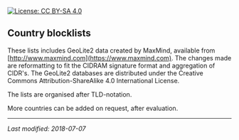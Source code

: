 [![License: CC BY-SA 4.0](https://img.shields.io/badge/License-CC%20BY--SA%204.0-lightgrey.svg)](https://creativecommons.org/licenses/by-sa/4.0/)

## **Country blocklists**

These lists includes GeoLite2 data created by MaxMind, available from [http://www.maxmind.com](https://www.maxmind.com).
The changes made are reformatting to fit the CIDRAM signature format and aggregation of CIDR's.
The GeoLite2 databases are distributed under the Creative Commons Attribution-ShareAlike 4.0 International License.

The lists are organised after TLD-notation.

More countries can be added on request, after evaluation.

---

*Last modified: 2018-07-07*
